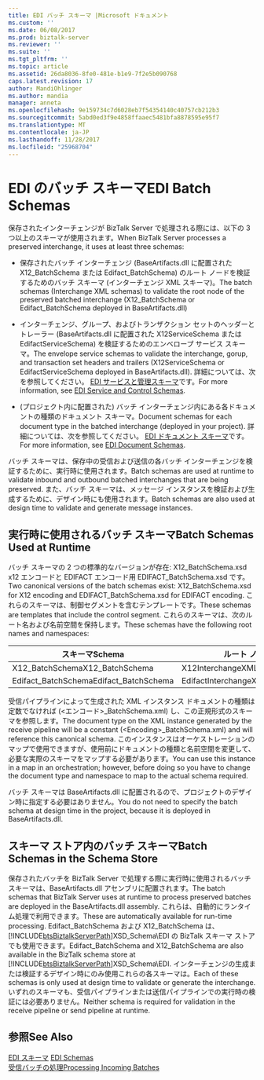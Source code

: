 ```yaml
---
title: EDI バッチ スキーマ |Microsoft ドキュメント
ms.custom: ''
ms.date: 06/08/2017
ms.prod: biztalk-server
ms.reviewer: ''
ms.suite: ''
ms.tgt_pltfrm: ''
ms.topic: article
ms.assetid: 26da8036-8fe0-481e-b1e9-7f2e5b090768
caps.latest.revision: 17
author: MandiOhlinger
ms.author: mandia
manager: anneta
ms.openlocfilehash: 9e159734c7d6028eb7f54354140c40757cb212b3
ms.sourcegitcommit: 5abd0ed3f9e4858ffaaec5481bfa8878595e95f7
ms.translationtype: MT
ms.contentlocale: ja-JP
ms.lasthandoff: 11/28/2017
ms.locfileid: "25968704"
---
```

# <a name="edi-batch-schemas"></a><span data-ttu-id="25c86-102">EDI のバッチ スキーマ</span><span class="sxs-lookup"><span data-stu-id="25c86-102">EDI Batch Schemas</span></span>
<span data-ttu-id="25c86-103">保存されたインターチェンジが BizTalk Server で処理される際には、以下の 3 つ以上のスキーマが使用されます。</span><span class="sxs-lookup"><span data-stu-id="25c86-103">When BizTalk Server processes a preserved interchange, it uses at least three schemas:</span></span>  
  
-   <span data-ttu-id="25c86-104">保存されたバッチ インターチェンジ (BaseArtifacts.dll に配置された X12_BatchSchema または Edifact_BatchSchema) のルート ノードを検証するためのバッチ スキーマ (インターチェンジ XML スキーマ)。</span><span class="sxs-lookup"><span data-stu-id="25c86-104">The batch schemas (Interchange XML schemas) to validate the root node of the preserved batched interchange (X12_BatchSchema or Edifact_BatchSchema deployed in BaseArtifacts.dll)</span></span>  
  
-   <span data-ttu-id="25c86-105">インターチェンジ、グループ、およびトランザクション セットのヘッダーとトレーラー (BaseArtifacts.dll に配置された X12ServiceSchema または EdifactServiceSchema) を検証するためのエンベロープ サービス スキーマ。</span><span class="sxs-lookup"><span data-stu-id="25c86-105">The envelope service schemas to validate the interchange, gorup, and transaction set headers and trailers (X12ServiceSchema or EdifactServiceSchema deployed in BaseArtifacts.dll).</span></span> <span data-ttu-id="25c86-106">詳細については、次を参照してください。 [EDI サービスと管理スキーマ](../core/edi-service-and-control-schemas.md)です。</span><span class="sxs-lookup"><span data-stu-id="25c86-106">For more information, see [EDI Service and Control Schemas](../core/edi-service-and-control-schemas.md).</span></span>  
  
-   <span data-ttu-id="25c86-107">(プロジェクト内に配置された) バッチ インターチェンジ内にある各ドキュメントの種類のドキュメント スキーマ。</span><span class="sxs-lookup"><span data-stu-id="25c86-107">Document schemas for each document type in the batched interchange (deployed in your project).</span></span> <span data-ttu-id="25c86-108">詳細については、次を参照してください。 [EDI ドキュメント スキーマ](../core/edi-document-schemas.md)です。</span><span class="sxs-lookup"><span data-stu-id="25c86-108">For more information, see [EDI Document Schemas](../core/edi-document-schemas.md).</span></span>  
  
 <span data-ttu-id="25c86-109">バッチ スキーマは、保存中の受信および送信の各バッチ インターチェンジを検証するために、実行時に使用されます。</span><span class="sxs-lookup"><span data-stu-id="25c86-109">Batch schemas are used at runtime to validate inbound and outbound batched interchanges that are being preserved.</span></span> <span data-ttu-id="25c86-110">また、バッチ スキーマは、メッセージ インスタンスを検証および生成するために、デザイン時にも使用されます。</span><span class="sxs-lookup"><span data-stu-id="25c86-110">Batch schemas are also used at design time to validate and generate message instances.</span></span>  
  
## <a name="batch-schemas-used-at-runtime"></a><span data-ttu-id="25c86-111">実行時に使用されるバッチ スキーマ</span><span class="sxs-lookup"><span data-stu-id="25c86-111">Batch Schemas Used at Runtime</span></span>  
 <span data-ttu-id="25c86-112">バッチ スキーマの 2 つの標準的なバージョンが存在: X12_BatchSchema.xsd x12 エンコードと EDIFACT エンコード用 EDIFACT_BatchSchema.xsd です。</span><span class="sxs-lookup"><span data-stu-id="25c86-112">Two canonical versions of the batch schemas exist: X12_BatchSchema.xsd for X12 encoding and EDIFACT_BatchSchema.xsd for EDIFACT encoding.</span></span> <span data-ttu-id="25c86-113">これらのスキーマは、制御セグメントを含むテンプレートです。</span><span class="sxs-lookup"><span data-stu-id="25c86-113">These schemas are templates that include the control segment.</span></span> <span data-ttu-id="25c86-114">これらのスキーマは、次のルート名および名前空間を保持します。</span><span class="sxs-lookup"><span data-stu-id="25c86-114">These schemas have the following root names and namespaces:</span></span>  
  
|<span data-ttu-id="25c86-115">スキーマ</span><span class="sxs-lookup"><span data-stu-id="25c86-115">Schema</span></span>|<span data-ttu-id="25c86-116">ルート ノード</span><span class="sxs-lookup"><span data-stu-id="25c86-116">Root Node</span></span>|<span data-ttu-id="25c86-117">名前空間</span><span class="sxs-lookup"><span data-stu-id="25c86-117">Namespace</span></span>|  
|------------|---------------|---------------|  
|<span data-ttu-id="25c86-118">X12_BatchSchema</span><span class="sxs-lookup"><span data-stu-id="25c86-118">X12_BatchSchema</span></span>|<span data-ttu-id="25c86-119">X12InterchangeXML</span><span class="sxs-lookup"><span data-stu-id="25c86-119">X12InterchangeXML</span></span>|<span data-ttu-id="25c86-120">http://schemas.microsoft.com/Edi/X12_BatchSchema</span><span class="sxs-lookup"><span data-stu-id="25c86-120">http://schemas.microsoft.com/Edi/X12_BatchSchema</span></span>|  
|<span data-ttu-id="25c86-121">Edifact_BatchSchema</span><span class="sxs-lookup"><span data-stu-id="25c86-121">Edifact_BatchSchema</span></span>|<span data-ttu-id="25c86-122">EdifactInterchangeXML</span><span class="sxs-lookup"><span data-stu-id="25c86-122">EdifactInterchangeXML</span></span>|<span data-ttu-id="25c86-123">http://schemas.microsoft.com/Edi/Edifact</span><span class="sxs-lookup"><span data-stu-id="25c86-123">http://schemas.microsoft.com/Edi/Edifact</span></span>|  
  
 <span data-ttu-id="25c86-124">受信パイプラインによって生成された XML インスタンス ドキュメントの種類は定数でなければ (\<エンコード\>_BatchSchema.xml) し、この正規形式のスキーマを参照します。</span><span class="sxs-lookup"><span data-stu-id="25c86-124">The document type on the XML instance generated by the receive pipeline will be a constant (\<Encoding\>_BatchSchema.xml) and will reference this canonical schema.</span></span> <span data-ttu-id="25c86-125">このインスタンスはオーケストレーションのマップで使用できますが、使用前にドキュメントの種類と名前空間を変更して、必要な実際のスキーマをマップする必要があります。</span><span class="sxs-lookup"><span data-stu-id="25c86-125">You can use this instance in a map in an orchestration; however, before doing so you have to change the document type and namespace to map to the actual schema required.</span></span>  
  
 <span data-ttu-id="25c86-126">バッチ スキーマは BaseArtifacts.dll に配置されるので、プロジェクトのデザイン時に指定する必要はありません。</span><span class="sxs-lookup"><span data-stu-id="25c86-126">You do not need to specify the batch schema at design time in the project, because it is deployed in BaseArtifacts.dll.</span></span>  
  
## <a name="batch-schemas-in-the-schema-store"></a><span data-ttu-id="25c86-127">スキーマ ストア内のバッチ スキーマ</span><span class="sxs-lookup"><span data-stu-id="25c86-127">Batch Schemas in the Schema Store</span></span>  
 <span data-ttu-id="25c86-128">保存されたバッチを BizTalk Server で処理する際に実行時に使用されるバッチ スキーマは、BaseArtifacts.dll アセンブリに配置されます。</span><span class="sxs-lookup"><span data-stu-id="25c86-128">The batch schemas that BizTalk Server uses at runtime to process preserved batches are deployed in the BaseArtifacts.dll assembly.</span></span> <span data-ttu-id="25c86-129">これらは、自動的にランタイム処理で利用できます。</span><span class="sxs-lookup"><span data-stu-id="25c86-129">These are automatically available for run-time processing.</span></span> <span data-ttu-id="25c86-130">Edifact_BatchSchema および X12_BatchSchema は、[!INCLUDE[btsBiztalkServerPath](../includes/btsbiztalkserverpath-md.md)]XSD_Schema\EDI の BizTalk スキーマ ストアでも使用できます。</span><span class="sxs-lookup"><span data-stu-id="25c86-130">Edifact_BatchSchema and X12_BatchSchema are also available in the BizTalk schema store at [!INCLUDE[btsBiztalkServerPath](../includes/btsbiztalkserverpath-md.md)]XSD_Schema\EDI.</span></span> <span data-ttu-id="25c86-131">インターチェンジの生成または検証するデザイン時にのみ使用これらの各スキーマは。</span><span class="sxs-lookup"><span data-stu-id="25c86-131">Each of these schemas is only used at design time to validate or generate the interchange.</span></span> <span data-ttu-id="25c86-132">いずれのスキーマも、受信パイプラインまたは送信パイプラインでの実行時の検証には必要ありません。</span><span class="sxs-lookup"><span data-stu-id="25c86-132">Neither schema is required for validation in the receive pipeline or send pipeline at runtime.</span></span>  
  
## <a name="see-also"></a><span data-ttu-id="25c86-133">参照</span><span class="sxs-lookup"><span data-stu-id="25c86-133">See Also</span></span>  
 <span data-ttu-id="25c86-134">[EDI スキーマ](../core/edi-schemas.md) </span><span class="sxs-lookup"><span data-stu-id="25c86-134">[EDI Schemas](../core/edi-schemas.md) </span></span>  
 [<span data-ttu-id="25c86-135">受信バッチの処理</span><span class="sxs-lookup"><span data-stu-id="25c86-135">Processing Incoming Batches</span></span>](../core/processing-incoming-batches.md)
